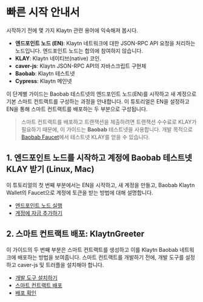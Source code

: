 # 빠른 시작 안내서<a id="quick-start"></a>

시작하기 전에 몇 가지 Klaytn 관련 용어에 익숙해져 봅시다.

* **엔드포인트 노드 \(EN\)**: Klaytn 네트워크에 대한 JSON-RPC API 요청을 처리하는 노드입니다. 엔드포인트 노드는 합의에 참여하지 않습니다.
* **KLAY**: Klaytn 네이티브(native) 코인.
* **caver-js**: Klaytn JSON-RPC API의 자바스크립트 구현체
* **Baobab**: Klaytn 테스트넷
* **Cypress**: Klaytn 메인넷

이 단계별 가이드는 Baobab 테스트넷의 엔드포인트 노드\(EN\)를 시작하고 새 계정으로 기본 스마트 컨트랙트를 구성하는 과정을 안내합니다. 이 튜토리얼은 EN을 설정하고 EN을 통해 스마트 컨트랙트를 배포하는 두 부분으로 구성됩니다.

> 스마트 컨트랙트를 배포하고 트랜잭션을 제출하려면 트랜잭션 수수료로 KLAY가 필요하기 때문에, 이 가이드는 **Baobab** 테스트넷을 사용합니다. 개발 목적으로 [Baobab Faucet](https://baobab.wallet.klaytn.com/faucet)에서 테스트넷 KLAY를 얻을 수 있습니다.

## 1. 엔드포인트 노드를 시작하고 계정에 Baobab 테스트넷 KLAY 받기 \(Linux, Mac\) <a id="1-launch-an-endpoint-node-and-add-baobab-testnet-klay-to-your-account-linux-mac"></a>

이 튜토리얼의 첫 번째 부분에서는 EN을 시작하고, 새 계정을 만들고, Baobab Klaytn Wallet의 Faucet으로 계정에 토큰을 받는 방법에 대해 설명합니다.

* [엔드포인트 노드 실행](launch-an-en.md)
* [계정에 자금 추가하기](top-up-your-account.md)

## 2. 스마트 컨트랙트 배포: KlaytnGreeter <a id="2-deploying-a-smart-contract-klaytngreeter"></a>

이 가이드의 두 번째 부분은 스마트 컨트랙트를 생성하고 이를 Klaytn Baobab 네트워크에 배포하는 방법을 보여줍니다. 스마트 컨트랙트를 개발하기 전에, 개발 도구를 설정하고 caver-js 및 트러플을 설치해야 합니다.

* [개발 도구 설치하기](install-development-tools.md)
* [스마트 컨트랙트 배포](deploy-a-smart-contract.md)
* [배포 확인](check-the-deployment.md)

